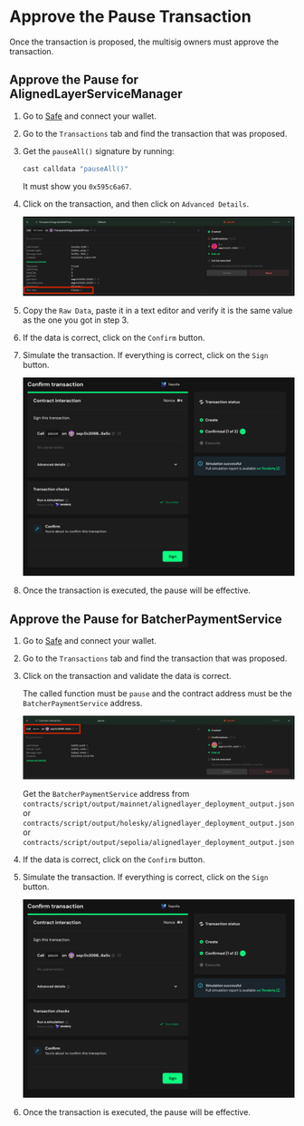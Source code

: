 # Approve the Pause Transaction

Once the transaction is proposed, the multisig owners must approve the transaction.

## Approve the Pause for AlignedLayerServiceManager

1. Go to [Safe](https://app.safe.global/home) and connect your wallet.

2. Go to the `Transactions` tab and find the transaction that was proposed.

3. Get the ```pauseAll()``` signature by running:
   
   ```bash
   cast calldata "pauseAll()"
   ```
   
   It must show you ```0x595c6a67```.
   
4. Click on the transaction, and then click on ```Advanced Details```.

    ![Check details](images/4_b_2_approve_1.png)

5. Copy the ```Raw Data```, paste it in a text editor and verify it is the same value as the one you got in step 3.

6. If the data is correct, click on the `Confirm` button.

7. Simulate the transaction. If everything is correct, click on the `Sign` button.

   ![Sign transaction](images/4_b_2_approve_3.png)

8. Once the transaction is executed, the pause will be effective.

## Approve the Pause for BatcherPaymentService

1. Go to [Safe](https://app.safe.global/home) and connect your wallet.

2. Go to the `Transactions` tab and find the transaction that was proposed.

3. Click on the transaction and validate the data is correct. 

    The called function must be `pause` and the contract address must be the `BatcherPaymentService` address.

   ![Check details](images/4_b_2_approve_2.png)

   Get the `BatcherPaymentService` address from ```contracts/script/output/mainnet/alignedlayer_deployment_output.json``` or ```contracts/script/output/holesky/alignedlayer_deployment_output.json``` or ```contracts/script/output/sepolia/alignedlayer_deployment_output.json```

4. If the data is correct, click on the `Confirm` button.

5. Simulate the transaction. If everything is correct, click on the `Sign` button.

   ![Sign transaction](images/4_b_2_approve_3.png)

6. Once the transaction is executed, the pause will be effective.
   